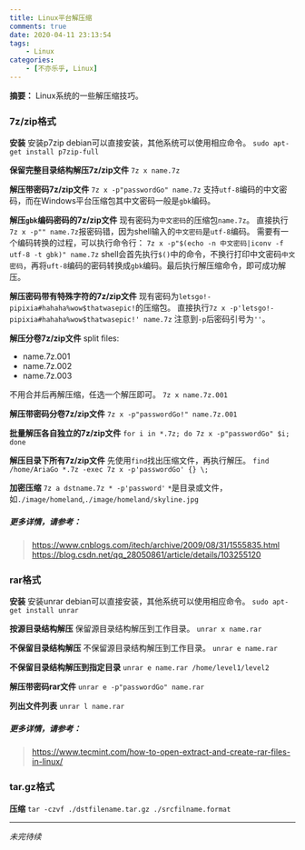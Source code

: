 ```yaml
---
title: Linux平台解压缩
comments: true
date: 2020-04-11 23:13:54
tags:
    - Linux
categories:
    - [不亦乐乎, Linux]
---
```

__摘要：__
Linux系统的一些解压缩技巧。
<!--more-->

### 7z/zip格式

__安装__
安装p7zip
debian可以直接安装，其他系统可以使用相应命令。
`sudo apt-get install p7zip-full`

__保留完整目录结构解压7z/zip文件__
`7z x name.7z`

__解压带密码7z/zip文件__
`7z x -p"passwordGo" name.7z`
支持`utf-8`编码的中文密码，而在Windows平台压缩包其中文密码一般是`gbk`编码。

__解压`gbk`编码密码的7z/zip文件__
现有密码为`中文密码`的压缩包`name.7z`。
直接执行`7z x -p"" name.7z`报密码错，因为shell输入的`中文密码`是`utf-8`编码。
需要有一个编码转换的过程，可以执行命令行：
`7z x -p"$(echo -n 中文密码|iconv -f utf-8 -t gbk)" name.7z`
shell会首先执行`$()`中的命令，不换行打印中文密码`中文密码`，再将`uft-8`编码的密码转换成`gbk`编码。最后执行解压缩命令，即可成功解压。

__解压密码带有特殊字符的7z/zip文件__
现有密码为`letsgo!-pipixia#hahaha%wow$thatwasepic!`的压缩包。
直接执行`7z x -p'letsgo!-pipixia#hahaha%wow$thatwasepic!' name.7z`
注意到`-p`后密码引号为`''`。

__解压分卷7z/zip文件__
split files:    
+ name.7z.001
+ name.7z.002
+ name.7z.003

不用合并后再解压缩，任选一个解压即可。
`7z x name.7z.001`

__解压带密码分卷7z/zip文件__
`7z x -p"passwordGo!" name.7z.001`

__批量解压各自独立的7z/zip文件__
`for i in *.7z; do 7z x -p"passwordGo" $i; done`

__解压目录下所有7z/zip文件__
先使用`find`找出压缩文件，再执行解压。
`find /home/AriaGo *.7z -exec 7z x -p'passwordGo' {} \;`

__加密压缩__
`7z a dstname.7z * -p'password'`
`*`是目录或文件，如`./image/homeland`,`./image/homeland/skyline.jpg`

##### 更多详情，请参考：
> https://www.cnblogs.com/itech/archive/2009/08/31/1555835.html
> https://blog.csdn.net/qq_28050861/article/details/103255120


### rar格式

__安装__
安装unrar
debian可以直接安装，其他系统可以使用相应命令。
`sudo apt-get install unrar`

__按源目录结构解压__
保留源目录结构解压到工作目录。
`unrar x name.rar`

__不保留目录结构解压__
不保留源目录结构解压到工作目录。
`unrar e name.rar`

__不保留目录结构解压到指定目录__
`unrar e name.rar /home/level1/level2` 

__解压带密码rar文件__
`unrar e -p"passwordGo" name.rar`

__列出文件列表__
`unrar l name.rar`

##### 更多详情，请参考：
> https://www.tecmint.com/how-to-open-extract-and-create-rar-files-in-linux/

### tar.gz格式
__压缩__
`tar -czvf ./dstfilename.tar.gz ./srcfilname.format`

___
_未完待续_

